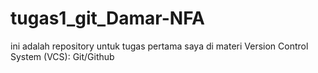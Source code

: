 # tugas1_git_Damar-NFA
ini adalah repository untuk tugas pertama saya di materi Version Control System (VCS): Git/Github
